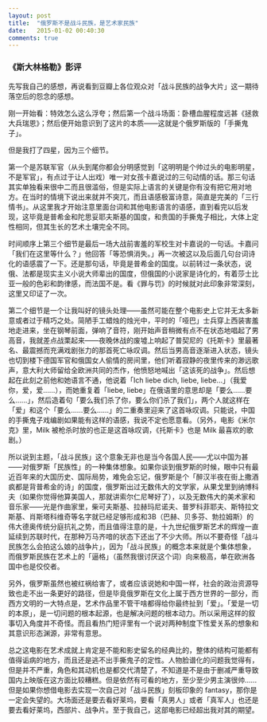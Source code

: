 ```yaml
---
layout: post
title:  "俄罗斯不是战斗民族，是艺术家民族"
date:   2015-01-02 00:40:30
comments: true
---
```


### 《斯大林格勒》影评

先写我自己的感想，再说看到豆瓣上各位观众对「战斗民族的战争大片」这一期待落空后的怨念的感想。

刚一开始看：特效怎么这么浮夸；然后第一个战斗场面：卧槽血腥程度远甚《拯救大兵瑞恩》；然后便开始意识到了这片的本质——这就是个俄罗斯版的「手撕鬼子」。

但是我打了四星，因为三个细节。

第一个是苏联军官（从头到尾你都会分明感觉到「这明明是个帅过头的电影明星，不是军官」，有点过于让人出戏）唯一对女孩卡嘉说过的三句动情的话。那三句话其实单独看来很中二而且很滥俗，但是实际上语言的关键是你有没有把它用对地方。在当时的情境下说出来就并不突兀，而且语感极富诗意，简直是完美的「三行情书」。从这里我才开始注意里面台词和其他电影语言的语感，直到看完以后发现，这毕竟是普希金和陀思妥耶夫斯基的国度，和贵国的手撕鬼子相比，大体上定性相同，但其生长的艺术土壤完全不同。

时间顺序上第三个细节是最后一场大战前害羞的军校生对卡嘉说的一句话。卡嘉问「我们在这里等什么？」他回答「等恐惧消失。」再一次被这以及后面几句台词诗化的语感震了一下。还是那句话，毕竟是普希金的国度。以前转过一条状态，说俄、法都是现实主义小说大师辈出的国度，但俄国的小说家是诗化的，有着莎士比亚一般的色彩和韵律感，而法国不是。看《罪与罚》的时候就对此印象非常深刻，这里又印证了一次。

第二个细节是一个让我叫好的镜头处理——虽然可能在整个电影史上它并无太多新意或者过于精巧之处。简陋手工蜡烛的烛光中，平时的「哑巴」士兵穿上西装害羞地走进来，坐在钢琴前面，弹响了音符，刚开始声音稍微有点不在状态地唱起了男高音，我就差点战栗起来——夜晚休战的废墟上响起了普契尼的《托斯卡》里最著名、最震撼而充满戏剧张力的那首死亡咏叹调。然后当男高音逐渐进入状态，镜头也切到楼下德国军官和俄国女人偷情的房间里，他们听着寂静的夜里传来的渺远歌声，意大利大师留给全欧洲共同的杰作，他愤怒地喊出「这该死的战争」。然后想起在此刻之前他和她语言不通，他说着「Ich liebe dich, liebe, liebe...」（我爱你，爱，爱……），而她重复着「liebe, liebe」在俄语里的意思却是「要么……要么……」，然后造着句「要么我们杀了你，要么你们杀了我们」，两个人就这样在「爱」和这个「要么……要么……」的二重奏里迎来了这首咏叹调。只能说，中国的手撕鬼子戏编剧如果能有这样的语感，我说不定也愿意看。（另外，电影《米尔克》里，Milk 被枪杀时放的也正是这首咏叹调，《托斯卡》也是 Milk 最喜欢的歌剧。）

所以说到主题，「战斗民族」这个意象无非也是当今各国人民——尤以中国为甚——对俄罗斯「民族性」的一种集体想象。如果你谈到俄罗斯的时候，眼中只有最近百年来的大国历史、国际局势，难免会忘记，俄罗斯是个「醉汉半夜在街上撒酒疯都是背普希金的诗」的国度，俄罗斯出过无数伟大的文学家，从果戈里到纳博科夫（如果你觉得他算美国人，那就讲索尔仁尼琴好了），以及无数伟大的美术家和音乐家——光是作曲家里，柴可夫斯基、拉赫玛尼诺夫、普罗科菲耶夫、斯特拉文斯基、肖斯塔科维奇等名字就已经足够形成和3B（巴赫、贝多芬、勃拉姆斯）的伟大德奥传统分庭抗礼之势，而且值得注意的是，十九世纪俄罗斯艺术的辉煌一直延续到苏联时代，在那种万马齐喑的状态下还出了不少大师。所以不要奇怪「战斗民族怎么会拍这么娘的战争片」，因为「战斗民族」的概念本来就是个集体想象，而俄罗斯民族在艺术上的「逼格」（虽然我很讨厌这个词）向来极高，单在欧洲各国中也是佼佼者。

另外，俄罗斯虽然也被红祸给害了，或者应该说她和中国一样，社会的政治资源导致也走不出一条更好的路径，但是毕竟俄罗斯在文化上属于西方世界的一部分，而西方文明的一大特点是，艺术作品里不管干啥都得给你最终扯到「爱」。「爱是一切的本原」，是一切问题的根本起源，也是解决问题的根本动力。所以采用这样的叙事切入角度并不奇怪。而且看热门短评里有一个说对两种制度下性爱关系的想象和其意识形态渊源，非常有意思。

总之这电影在艺术成就上肯定是不能和影史留名的经典比的，整体的结构可能都有值得诟病的地方，而且还是逃不出手撕鬼子的定性。人物脸谱化的问题我觉得有，但是并不严重，角色和其动机也是都交代清楚了，不知道是不是由于删减严重导致国内上映版在这方面比较糟糕。但是依然有可看的地方，至少至少男主演很帅……但是如果你想借电影去实现一次自己对「战斗民族」刻板印象的 fantasy，那你是一定会失望的。大场面还是要去看好莱坞，要看「真男人」或者「真军人」也还是要去看好莱坞，西部片、战争片。至于我自己，这部电影已经超出我对其的期望。